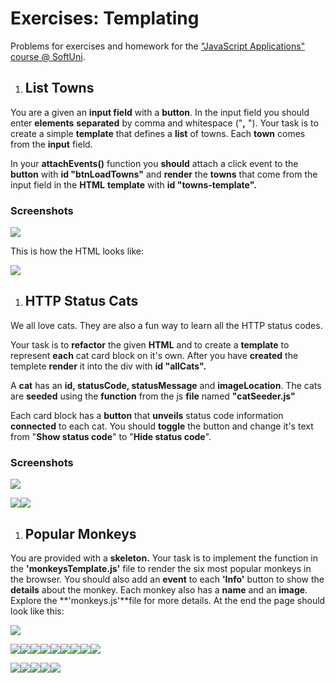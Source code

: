 
# **Exercises: Templating**
Problems for exercises and homework for the ["JavaScript Applications" course @ SoftUni](https://softuni.bg/trainings/2347/js-apps-july-2019).
1. ## **List Towns**
You are a given an **input field** with a **button**. In the input field you should enter **elements** **separated** by comma and whitespace ("**,** "). Your task is to create a simple **template** that defines a **list** of towns. Each **town** comes from the **input** field.

In your **attachEvents()** function you **should** attach a click event to the **button** with **id "btnLoadTowns"** and **render** the **towns** that come from the input field in the **HTML** **template** with **id "towns-template".**
### **Screenshots** 
![](Aspose.Words.73ab680b-5923-4cc4-b86d-e525a34e4c6a.001.png)

This is how the HTML looks like:

![](Aspose.Words.73ab680b-5923-4cc4-b86d-e525a34e4c6a.002.png)
1. ## **HTTP Status Cats**
We all love cats. They are also a fun way to learn all the HTTP status codes.

Your task is to **refactor** the given **HTML** and to create a **template** to represent **each** cat card block on it's own. After you have **created** the templete **render** it into the div with **id "allCats".**

A **cat** has an **id, statusCode, statusMessage** and **imageLocation**. The cats are **seeded** using the **function** from the js **file** named **"catSeeder.js"**

Each card block has a **button** that **unveils** status code information **connected** to each cat. You should **toggle** the button and change it's text from "**Show status code**" to "**Hide status code**".
### **Screenshots** 
![](Aspose.Words.73ab680b-5923-4cc4-b86d-e525a34e4c6a.003.png)

![](Aspose.Words.73ab680b-5923-4cc4-b86d-e525a34e4c6a.004.png)![](Aspose.Words.73ab680b-5923-4cc4-b86d-e525a34e4c6a.005.png)
1. ## **Popular Monkeys**
You are provided with a **skeleton.** Your task is to implement the function in the **'monkeysTemplate.js'** file to render the six most popular monkeys in the browser. You should also add an **event** to each **'Info'** button to show the **details** about the monkey. Each monkey also has a **name** and an **image**. Explore the **'monkeys.js'**file for more details. At the end the page should look like this:

![](Aspose.Words.73ab680b-5923-4cc4-b86d-e525a34e4c6a.006.png)






![](Aspose.Words.73ab680b-5923-4cc4-b86d-e525a34e4c6a.009.png)![](Aspose.Words.73ab680b-5923-4cc4-b86d-e525a34e4c6a.010.png)![](Aspose.Words.73ab680b-5923-4cc4-b86d-e525a34e4c6a.011.png)![](Aspose.Words.73ab680b-5923-4cc4-b86d-e525a34e4c6a.012.png)![](Aspose.Words.73ab680b-5923-4cc4-b86d-e525a34e4c6a.013.png)![](Aspose.Words.73ab680b-5923-4cc4-b86d-e525a34e4c6a.014.png)![](Aspose.Words.73ab680b-5923-4cc4-b86d-e525a34e4c6a.015.png)![](Aspose.Words.73ab680b-5923-4cc4-b86d-e525a34e4c6a.016.png)![](Aspose.Words.73ab680b-5923-4cc4-b86d-e525a34e4c6a.017.png)


![](Aspose.Words.73ab680b-5923-4cc4-b86d-e525a34e4c6a.007.png)![](Aspose.Words.73ab680b-5923-4cc4-b86d-e525a34e4c6a.008.png)![](Aspose.Words.73ab680b-5923-4cc4-b86d-e525a34e4c6a.018.png)![](Aspose.Words.73ab680b-5923-4cc4-b86d-e525a34e4c6a.019.png)![](Aspose.Words.73ab680b-5923-4cc4-b86d-e525a34e4c6a.020.png)

